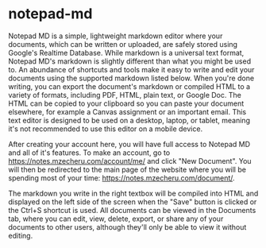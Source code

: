 # notepad-md
Notepad MD is a simple, lightweight markdown editor where your documents, which can be written or uploaded, are safely stored using Google's Realtime Database. While markdown is a universal text format, Notepad MD's markdown is slightly different than what you might be used to. An abundance of shortcuts and tools make it easy to write and edit your documents using the supported markdown listed below. When you're done writing, you can export the document's markdown or compiled HTML to a variety of formats, including PDF, HTML, plain text, or Google Doc. The HTML can be copied to your clipboard so you can paste your document elsewhere, for example a Canvas assignment or an important email. This text editor is designed to be used on a desktop, laptop, or tablet, meaning it's not recommended to use this editor on a mobile device.

After creating your account here, you will have full access to Notepad MD and all of it's features. To make an account, go to https://notes.mzecheru.com/account/me/ and click "New Document". You will then be redirected to the main page of the website where you will be spending most of your time: https://notes.mzecheru.com/document/.

The markdown you write in the right textbox will be compiled into HTML and displayed on the left side of the screen when the "Save" button is clicked or the Ctrl+S shortcut is used. All documents can be viewed in the Documents tab, where you can edit, view, delete, export, or share any of your documents to other users, although they'll only be able to view it without editing.